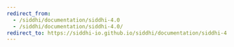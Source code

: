 ```yaml
---
redirect_from:
  - /siddhi/documentation/siddhi-4.0
  - /siddhi/documentation/siddhi-4.0/
redirect_to: https://siddhi-io.github.io/siddhi/documentation/siddhi-4.0/
---
```


